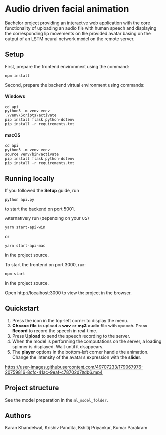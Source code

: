 # Audio driven facial animation

Bachelor project providing an interactive web application with the core functionality of uploading an audio file with human speech and displaying the corresponding lip movements on the provided avatar basing on the output of an LSTM neural network model on the remote server.

## Setup

First, prepare the frontend environment using the command:

```
npm install
```

Second, prepare the backend virtual environment using commands:

#### Windows

```
cd api
python3 -m venv venv
.\venv\Scripts\activate
pip install flask python-dotenv
pip install -r requirements.txt
```

#### macOS

```
cd api
python3 -m venv venv
source venv/bin/activate
pip install flask python-dotenv
pip install -r requirements.txt
```

## Running locally

If you followed the **Setup** guide, run

```
python api.py
```

to start the backend on port 5001.

Alternatively run (depending on your OS)

```
yarn start-api-win
```

or

```
yarn start-api-mac
```

in the project source.

To start the frontend on port 3000, run:

```
npm start
```

in the project source.

Open http://localhost:3000 to view the project in the browser.

## Quickstart

1. Press the icon in the top-left corner to display the menu.
2. <b>Choose file</b> to upload a <b>wav</b> or <b>mp3</b> audio file with speech. Press <b>Record</b> to record the speech in real-time.
3. Press <b>Upload</b> to send the speech recording to the server.
4. When the model is performing the computations on the server, a loading spinner is displayed. Wait until it disappears.
5. The <b>player</b> options in the bottom-left corner handle the animation. Change the intensity of the avatar's expression with the <b>slider</b>.



https://user-images.githubusercontent.com/49707233/179067976-20759816-8cfc-41ac-9eaf-c78702d70db6.mp4



## Project structure

See the model preparation in the `ml_model_folder`.

## Authors

Karan Khandelwal, Krishiv Pandita, Kshitij Priyankar, Kumar Parakram
